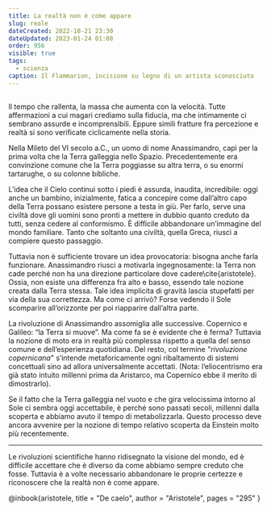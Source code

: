 ```yaml
---
title: La realtà non è come appare
slug: reale
dateCreated: 2022-10-21 23:30
dateUpdated: 2023-01-24 01:08
order: 956
visible: true
tags:
  - scienza
caption: Il Flammarion, incisione su legno di un artista sconosciuto
---
```


##

<span class="newthought">Il tempo</span> che rallenta, la massa che aumenta con la velocità. Tutte affermazioni a cui magari crediamo sulla fiducia, ma che intimamente ci sembrano assurde e incomprensibili. Eppure simili fratture fra percezione e realtà si sono verificate ciclicamente nella storia.

Nella Mileto del VI secolo a.C., un uomo di nome Anassimandro, capì per la prima volta che la Terra galleggia nello Spazio. Precedentemente era convinzione comune che la Terra poggiasse su altra terra, o su enormi tartarughe, o su colonne bibliche.

L’idea che il Cielo continui sotto i piedi è assurda, inaudita, incredibile: oggi anche un bambino, inizialmente, fatica a concepire come dall’altro capo della Terra possano esistere persone a testa in giù. Per farlo, serve una civiltà dove gli uomini sono pronti a mettere in dubbio quanto creduto da tutti, senza cedere al conformismo. È difficile abbandonare un’immagine del mondo familiare. Tanto che soltanto una civiltà, quella Greca, riuscì a compiere questo passaggio.

Tuttavia non è sufficiente trovare un idea provocatoria: bisogna anche farla funzionare. Anassimandro riusci a motivarla ingegnosamente: la Terra non cade perché non ha una direzione particolare dove cadere\cite{aristotele}. Ossia, non esiste una differenza fra alto e basso, essendo tale nozione creata dalla Terra stessa. Tale idea implicita di gravità lascia stupefatti per via della sua correttezza. Ma come ci arrivò? Forse vedendo il Sole scomparire all’orizzonte per poi riapparire dall’altra parte.

La rivoluzione di Anassimandro assomiglia alle successive. Copernico e Galileo: “la Terra si muove”. Ma come fa se è evidente che è ferma? Tuttavia la nozione di moto era in realtà più complessa rispetto a quella del senso comune e dell’esperienza quotidiana. Del resto, col termine "_rivoluzione copernicana_" s’intende metaforicamente ogni ribaltamento di sistemi concettuali sino ad allora universalmente accettati.
(Nota: l’eliocentrismo era già stato intuito millenni prima da Aristarco, ma Copernico ebbe il merito di dimostrarlo).

Se il fatto che la Terra galleggia nel vuoto e che gira velocissima intorno al Sole ci sembra oggi accettabile, è perché sono passati secoli, millenni dalla scoperta e abbiamo avuto il tempo di metabolizzarla. Questo processo deve ancora avvenire per la nozione di tempo relativo scoperta da Einstein molto più recentemente.

---

Le rivoluzioni scientifiche hanno ridisegnato la visione del mondo, ed è difficile accettare che è diverso da come abbiamo sempre creduto che fosse.
Tuttavia è a volte necessario abbandonare le proprie certezze e riconoscere che la realtà non è come appare.

<bibliography>
@inbook{aristotele,
title = "De caelo",
author = "Aristotele",
pages = "295"
}
<bibliography>
